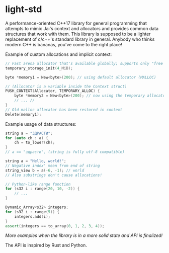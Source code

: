 # light-std
A performance-oriented C++17 library for general programming that attempts to mimic Jai's context and allocators and provides common data structures that work with them.
This library is supposed to be a lighter replacement of c/c++'s standard library in general. Anybody who thinks modern C++ is bananas, you've come to the right place!

Example of custom allocations and implicit context:
```cpp
// Fast arena allocator that's available globally; supports only "free all"
temporary_storage_init(4_MiB);

byte *memory1 = New<byte>(200); // using default allocator (MALLOC)

// (Allocator is a variable inside the Context struct)
PUSH_CONTEXT(Allocator, TEMPORARY_ALLOC) {
    byte *memory2 = New<byte>(200); // now using the temporary allocator
    // ... //
}
// Old malloc allocator has been restored in context
Delete(memory1);
```

Example usage of data structures:
```cpp
string a = "ЗДРАСТИ";
for (auto ch : a) {
    ch = to_lower(ch);
}
// a == "здрасти", (string is fully utf-8 compatible)
```
```cpp
string a = "Hello, world!";
// Negative index' mean from end of string
string_view b = a(-6, -1); // world
// Also substrings don't cause allocations! 
```
```cpp
// Python-like range function
for (s32 i : range(20, 10, -2)) {
    // ...
}
```
```cpp
Dynamic_Array<s32> integers;
for (s32 i : range(5)) {
    integers.add(i);
}
assert(integers == to_array(0, 1, 2, 3, 4));
```
*More examples when the library is in a more solid state and API is finalized!*

The API is inspired by Rust and Python.

